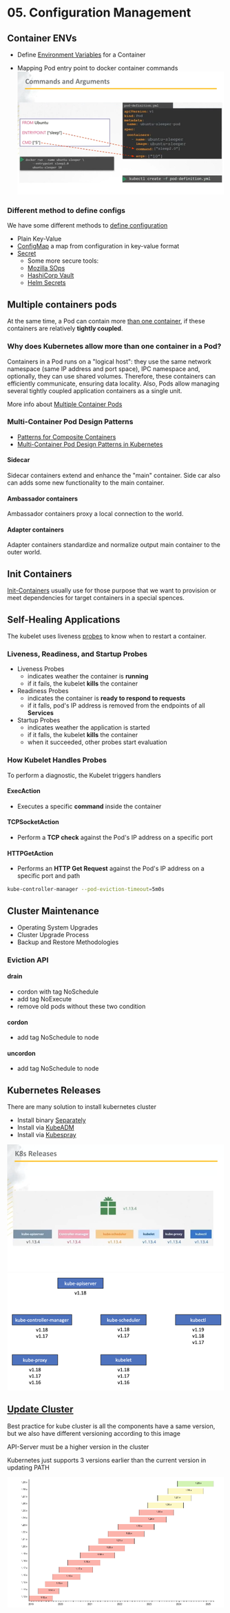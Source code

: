 # 05. Configuration Management

## Container ENVs

- Define [Environment Variables] for a Container

- Mapping Pod entry point to docker container commands
![kuber-docker-epoint]

### Different method to define configs

We have some different methods to [define configuration]

- Plain Key-Value
- [ConfigMap] a map from configuration in key-value format
- [Secret]
  - Some more secure tools:
  - [Mozilla SOps][Mozilla-SOps]
  - [HashiCorp Vault][HashiCorp-Vault]
  - [Helm Secrets][Helm-Secrets]

## Multiple containers pods

 At the same time, a Pod can contain more [than one container][Multiple-containers-pods], if these containers are relatively **tightly coupled**.

### Why does Kubernetes allow more than one container in a Pod?

Containers in a Pod runs on a "logical host": they use the same network namespace (same IP address and port space), IPC namespace and, optionally, they can use shared volumes. Therefore, these containers can efficiently communicate, ensuring data locality. Also, Pods allow managing several tightly coupled application containers as a single unit.

More info about [Multiple Container Pods]

### Multi-Container Pod Design Patterns

- [Patterns for Composite Containers][Ptrns-for-Cmpsit-Cont]
- [Multi-Container Pod Design Patterns in Kubernetes][mcpdpik]

#### Sidecar

Sidecar containers extend and enhance the "main" container. Side car also can adds some new functionality to the main container.

#### Ambassador containers

Ambassador containers proxy a local connection to the world.

#### Adapter containers

Adapter containers standardize and normalize output main container to the outer world.

## Init Containers

[Init-Containers] usually use for those purpose that we want to provision or meet dependencies for target containers in a special spences.

## Self-Healing Applications

The kubelet uses liveness [probes][Self-Healing-Apps] to know when to restart a container.

### Liveness, Readiness, and Startup Probes

- Liveness  Probes
  - indicates weather the container is **running**
  - if it fails, the kubelet **kills** the container
- Readiness Probes
  - indicates the container is **ready to respond to requests**
  - if it falls, pod's IP address is removed from the endpoints of all **Services**
- Startup   Probes
  - indicates weather the application is started
  - if it falls, the kubelet **kills** the container
  - when it succeeded, other probes start evaluation

### How Kubelet Handles Probes

To perform a diagnostic, the Kubelet triggers handlers

#### ExecAction

- Executes a specific **command** inside the container

#### TCPSocketAction

- Perform a **TCP check** against the Pod's IP address on a specific port

#### HTTPGetAction

- Performs an **HTTP Get Request** against the Pod's IP address on a specific port and path

```bash
kube-controller-manager --pod-eviction-timeout=5m0s
```

## Cluster Maintenance

- Operating System Upgrades
- Cluster Upgrade Process
- Backup and Restore Methodologies

### Eviction API

#### drain

- cordon with tag NoSchedule
- add tag NoExecute
- remove old pods without these two condition

#### cordon

- add tag NoSchedule to node

#### uncordon

- add tag NoSchedule to node

## Kubernetes Releases

There are many solution to install kubernetes cluster

- Install binary [Separately]
- Install via [KubeADM]
- Install via [Kubespray]

![kube-components]
![cluster-versioning]

## [Update Cluster][update-cluster]

Best practice for kube cluster is all the components have a same version,
but we also have different versioning according to this image

API-Server must be a higher version in the cluster

Kubernetes just supports 3 versions earlier than the current version in updating PATH

![Update-patch-policy]

<!-- http links -->
[Environment Variables]: https://kubernetes.io/docs/tasks/inject-data-application/define-environment-variable-container/
[define configuration]: https://kubernetes.io/docs/tasks/inject-data-application/define-environment-variable-container/
[ConfigMap]: https://kubernetes.io/docs/tasks/configure-pod-container/configure-pod-configmap/#configure-all-key-value-pairs-in-a-configmap-as-container-environment-variables
[Secret]: https://kubernetes.io/docs/tasks/inject-data-application/distribute-credentials-secure/#configure-all-key-value-pairs-in-a-secret-as-container-environment-variables
[Mozilla-SOps]: https://github.com/getsops/sops
[HashiCorp-Vault]: https://www.vaultproject.io/
[Helm-Secrets]: https://github.com/jkroepke/helm-secrets
[Multiple-containers-pods]: https://kubernetes.io/docs/concepts/workloads/pods/#how-pods-manage-multiple-containers
[Multiple Container Pods]: https://linchpiner.github.io/k8s-multi-container-pods.html
[mcpdpik]: https://matthewpalmer.net/kubernetes-app-developer/articles/multi-container-pod-design-patterns.html
[Ptrns-for-Cmpsit-Cont]: https://kubernetes.io/blog/2015/06/the-distributed-system-toolkit-patterns/
[Init-Containers]: https://kubernetes.io/docs/concepts/workloads/pods/init-containers/
[Self-Healing-Apps]: https://kubernetes.io/docs/concepts/configuration/liveness-readiness-startup-probes/
[Separately]: https://github.com/kelseyhightower/kubernetes-the-hard-way
[KubeADM]: https://kubernetes.io/docs/setup/production-environment/tools/kubeadm/create-cluster-kubeadm/
[Kubespray]: https://github.com/kubespray
[update-cluster]: https://kubernetes.io/docs/tasks/administer-cluster/cluster-upgrade/
[kube-components]: ../../../assets/kuber/kinpic/S05-k8s-release.png
[cluster-versioning]: ../../../assets/kuber/kinpic/S05-k8s-cluster-versioning.png
[Update-patch-policy]: ../../../assets/kuber/kinpic/S05-k8s-version-update-support.png

[kuber-docker-epoint]: ../../../assets/kuber/kinpic/S05-k8s-dcoker.png
